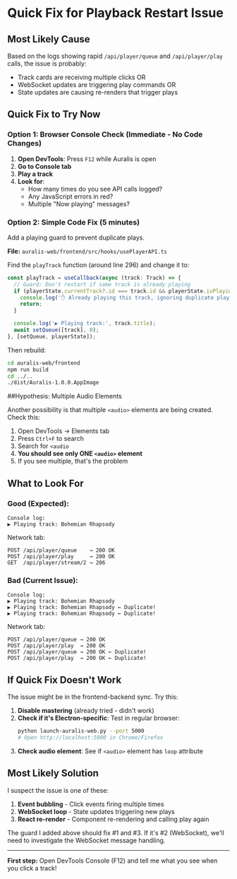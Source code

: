 # Quick Fix for Playback Restart Issue

## Most Likely Cause

Based on the logs showing rapid `/api/player/queue` and `/api/player/play` calls, the issue is probably:
- Track cards are receiving multiple clicks OR
- WebSocket updates are triggering play commands OR
- State updates are causing re-renders that trigger plays

## Quick Fix to Try Now

### Option 1: Browser Console Check (Immediate - No Code Changes)

1. **Open DevTools**: Press `F12` while Auralis is open
2. **Go to Console tab**
3. **Play a track**
4. **Look for**:
   - How many times do you see API calls logged?
   - Any JavaScript errors in red?
   - Multiple "Now playing" messages?

### Option 2: Simple Code Fix (5 minutes)

Add a playing guard to prevent duplicate plays.

**File:** `auralis-web/frontend/src/hooks/usePlayerAPI.ts`

Find the `playTrack` function (around line 296) and change it to:

```typescript
const playTrack = useCallback(async (track: Track) => {
  // Guard: Don't restart if same track is already playing
  if (playerState.currentTrack?.id === track.id && playerState.isPlaying) {
    console.log('✋ Already playing this track, ignoring duplicate play request');
    return;
  }

  console.log('▶️ Playing track:', track.title);
  await setQueue([track], 0);
}, [setQueue, playerState]);
```

Then rebuild:
```bash
cd auralis-web/frontend
npm run build
cd ../..
./dist/Auralis-1.0.0.AppImage
```

##Hypothesis: Multiple Audio Elements

Another possibility is that multiple `<audio>` elements are being created. Check this:

1. Open DevTools → Elements tab
2. Press `Ctrl+F` to search
3. Search for `<audio`
4. **You should see only ONE `<audio>` element**
5. If you see multiple, that's the problem

## What to Look For

### Good (Expected):
```
Console log:
▶️ Playing track: Bohemian Rhapsody
```

Network tab:
```
POST /api/player/queue    → 200 OK
POST /api/player/play     → 200 OK
GET  /api/player/stream/2 → 206
```

### Bad (Current Issue):
```
Console log:
▶️ Playing track: Bohemian Rhapsody
▶️ Playing track: Bohemian Rhapsody ← Duplicate!
▶️ Playing track: Bohemian Rhapsody ← Duplicate!
```

Network tab:
```
POST /api/player/queue → 200 OK
POST /api/player/play  → 200 OK
POST /api/player/queue → 200 OK ← Duplicate!
POST /api/player/play  → 200 OK ← Duplicate!
```

## If Quick Fix Doesn't Work

The issue might be in the frontend-backend sync. Try this:

1. **Disable mastering** (already tried - didn't work)
2. **Check if it's Electron-specific**: Test in regular browser:
   ```bash
   python launch-auralis-web.py --port 5000
   # Open http://localhost:5000 in Chrome/Firefox
   ```
3. **Check audio element**: See if `<audio>` element has `loop` attribute

## Most Likely Solution

I suspect the issue is one of these:
1. **Event bubbling** - Click events firing multiple times
2. **WebSocket loop** - State updates triggering new plays
3. **React re-render** - Component re-rendering and calling play again

The guard I added above should fix #1 and #3. If it's #2 (WebSocket), we'll need to investigate the WebSocket message handling.

---

**First step:** Open DevTools Console (F12) and tell me what you see when you click a track!
